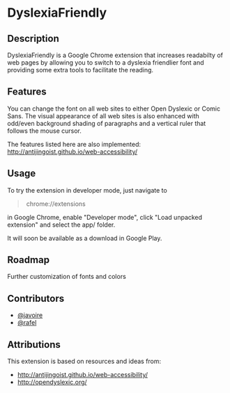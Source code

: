DyslexiaFriendly
================

Description
-----------

DyslexiaFriendly is a Google Chrome extension that increases readabilty of web pages by allowing you to switch to a dyslexia friendlier font and providing some extra tools to facilitate the reading.

Features
--------

You can change the font on all web sites to either Open Dyslexic or Comic Sans. The visual appearance of all web sites is also enhanced with odd/even background shading of paragraphs and a vertical ruler that follows the mouse cursor.

The features listed here are also implemented: http://antijingoist.github.io/web-accessibility/

Usage
-----

To try the extension in developer mode, just navigate to

> chrome://extensions

in Google Chrome, enable "Developer mode", click "Load unpacked extension" and select the app/ folder.

It will soon be available as a download in Google Play.

Roadmap
-------

Further customization of fonts and colors

Contributors
-------

* [@javoire](https://github.com/javoire)
* [@rafel](https://github.com/rafel)

Attributions
--------

This extension is based on resources and ideas from:

* http://antijingoist.github.io/web-accessibility/
* http://opendyslexic.org/
